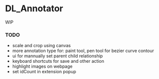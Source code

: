 DL_Annotator
========
WIP

### TODO
 - scale and crop using canvas
 - more annotation type for: paint tool, pen tool for bezier curve contour
 - ui for mannually set parent child relationship
 - keyboard shortcuts for save and other action
 - highlight images on webpage
 - set idCount in extension popup

